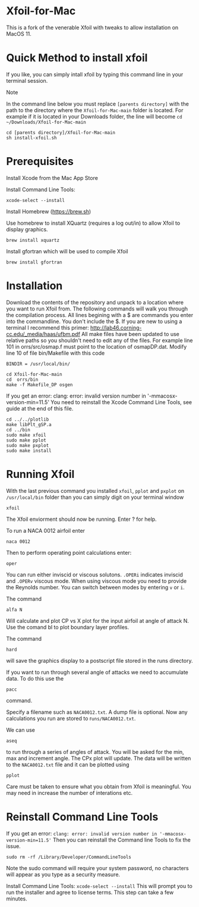 # Xfoil-for-Mac
This is a fork of the venerable Xfoil with tweaks to allow installation on MacOS 11.

Quick Method to install xfoil
=============================
If you like, you can simply intall xfoil by typing this command line in your terminal session.
> [!NOTE]
> In the command line below you must replace `[parents directory]` with the path to the directory where the `Xfoil-for-Mac-main` folder is located. For example if it is located in your Downloads folder, the line will become `cd ~/Downloads/Xfoil-for-Mac-main`
```
cd [parents directory]/Xfoil-for-Mac-main
sh install-xfoil.sh
```



Prerequisites
=============

Install Xcode from the Mac App Store

Install Command Line Tools:
```
xcode-select --install
```
Install Homebrew (https://brew.sh)

Use homebrew to install XQuartz (requires a log out/in) to allow Xfoil to display graphics.
```
brew install xquartz
```
Install gfortran which will be used to compile Xfoil
```
brew install gfortran
```
Installation
============

Download the contents of the repository and unpack to a location where you want to run Xfoil from. The following commands will walk you through the compilation process. All lines begining with a $ are commands you enter into the commandline. You don't include the $. If you are new to using a terminal I recommend this primer:
http://lab46.corning-cc.edu/_media/haas/ufbm.pdf
All make files have been updated to use relative paths so you shouldn't need to edit any of the files. For example line 101 in orrs/src/osmap.f must point to the location of osmapDP.dat.
Modify line 10 of file bin/Makefile with this code 
```
BINDIR = /usr/local/bin/
```

```
cd Xfoil-for-Mac-main
cd  orrs/bin
make -f Makefile_DP osgen
```

If you get an error:
clang: error: invalid version number in '-mmacosx-version-min=11.5'
You need to reinstall the Xcode Command Line Tools, see guide at the end of this file.

```
cd ../../plotlib
make libPlt_gSP.a
cd ../bin
sudo make xfoil
sudo make pplot
sudo make pxplot
sudo make install
```
Running Xfoil
=============

With the last previous command you installed `xfoil`, `pplot` and `pxplot` on `/usr/local/bin` folder than you can simply digit on your terminal window

```xfoil```

The Xfoil enviorment should now be running. Enter ? for help.

To run a NACA 0012 airfoil enter

```naca 0012```

Then to perform operating point calculations enter:

```oper```

You can run either inviscid or viscous solutons. 
`.OPERi` indicates inviscid and `.OPERv` viscous mode.
When using viscous mode you need to provide the Reynolds number. You can switch between modes by entering `v` or `i`.

The command

```alfa N```

Will calculate and plot CP vs X plot for the input airfoil at angle of attack N.
Use the comand bl to plot boundary layer profiles.

The command

```hard```

will save the graphics display to a postscript file stored in the runs directory.

If you want to run through several angle of attacks we need to accumulate data. To do this use the 

```pacc```

command.

Specify a filename such as `NACA0012.txt`. A dump file is optional. Now any calculations you run are stored to r`uns/NACA0012.txt`.

We can use

```aseq```

to run through a series of angles of attack. You will be asked for the min, max and increment angle.
The CPx plot will update. The data will be written to the `NACA0012.txt` file and it can be plotted using

```pplot```

Care must be taken to ensure what you obtain from Xfoil is meaningful. You may need in increase the number of interations etc.

Reinstall Command Line Tools
============================

If you get an error:
```clang: error: invalid version number in '-mmacosx-version-min=11.5'```
Then you can reinstall the Command line Tools to fix the issue.

```sudo rm -rf /Library/Developer/CommandLineTools```

Note the sudo command will require your system password, no characters will appear as you type as a security measure. 

Install Command Line Tools:
```xcode-select --install```
This will prompt you to run the installer and agree to license terms. This step can take a few minutes.

